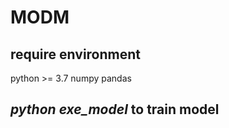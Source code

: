 # MODM  
## require environment  
   python >= 3.7
   numpy
   pandas

## *python exe_model* to train model
